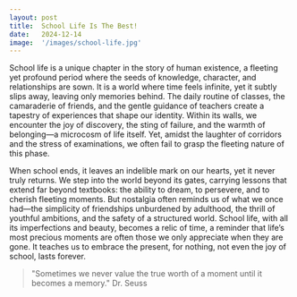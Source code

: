 ```yaml
---
layout: post
title:  School Life Is The Best!
date:   2024-12-14
image:  '/images/school-life.jpg'
---
```

School life is a unique chapter in the story of human existence, a fleeting yet profound period where the seeds of knowledge, character, and relationships are sown. It is a world where time feels infinite, yet it subtly slips away, leaving only memories behind. The daily routine of classes, the camaraderie of friends, and the gentle guidance of teachers create a tapestry of experiences that shape our identity. Within its walls, we encounter the joy of discovery, the sting of failure, and the warmth of belonging—a microcosm of life itself. Yet, amidst the laughter of corridors and the stress of examinations, we often fail to grasp the fleeting nature of this phase.

When school ends, it leaves an indelible mark on our hearts, yet it never truly returns. We step into the world beyond its gates, carrying lessons that extend far beyond textbooks: the ability to dream, to persevere, and to cherish fleeting moments. But nostalgia often reminds us of what we once had—the simplicity of friendships unburdened by adulthood, the thrill of youthful ambitions, and the safety of a structured world. School life, with all its imperfections and beauty, becomes a relic of time, a reminder that life’s most precious moments are often those we only appreciate when they are gone. It teaches us to embrace the present, for nothing, not even the joy of school, lasts forever.

>"Sometimes we never value the true worth of a moment until it becomes a memory."
> Dr. Seuss
